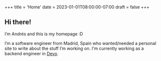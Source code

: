 +++
title = 'Home'
date = 2023-01-01T08:00:00-07:00
draft = false
+++

## Hi there!

I’m Andrés and this is my homepage :D

I’m a software engineer from Madrid, Spain who wanted/needed a personal site to write about the stuff I’m working on. I'm currently working as a backend engineer in [Devo](https://www.devo.com/).
